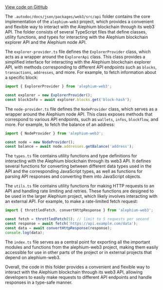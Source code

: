 [View code on GitHub](https://github.com/alephium/alephium-web3/.autodoc/docs/json/packages/web3/src/api)

The `.autodoc/docs/json/packages/web3/src/api` folder contains the core implementation of the `alephium-web3` project, which provides a convenient and flexible way to interact with the Alephium blockchain through its web3 API. The folder consists of several TypeScript files that define classes, utility functions, and types for interacting with the Alephium blockchain explorer API and the Alephium node API.

The `explorer-provider.ts` file defines the `ExplorerProvider` class, which acts as a wrapper around the `ExplorerApi` class. This class provides a simplified interface for interacting with the Alephium blockchain explorer API, with methods corresponding to different API endpoints such as `blocks`, `transactions`, `addresses`, and more. For example, to fetch information about a specific block:

```typescript
import { ExplorerProvider } from 'alephium-web3';

const explorer = new ExplorerProvider();
const blockInfo = await explorer.blocks.get('block-hash');
```

The `node-provider.ts` file defines the `NodeProvider` class, which serves as a wrapper around the Alephium node API. This class exposes methods that correspond to various API endpoints, such as `wallets`, `infos`, `blockflow`, and more. For example, to fetch the balance of an address:

```typescript
import { NodeProvider } from 'alephium-web3';

const node = new NodeProvider();
const balance = await node.addresses.getBalance('address');
```

The `types.ts` file contains utility functions and type definitions for interacting with the Alephium blockchain through its web3 API. It defines several functions for converting between different data types used in the API and the corresponding JavaScript types, as well as functions for parsing API responses and converting them into JavaScript objects.

The `utils.ts` file contains utility functions for making HTTP requests to an API and handling rate limiting and retries. These functions are designed to be used in the larger Alephium project, which likely involves interacting with an external API. For example, to make a rate-limited fetch request:

```typescript
import { throttledFetch, convertHttpResponse } from 'alephium-web3';

const fetch = throttledFetch(5); // limit to 5 requests per second
const response = await fetch('https://api.example.com/data');
const data = await convertHttpResponse(response);
console.log(data);
```

The `index.ts` file serves as a central point for exporting all the important modules and functions from the alephium-web3 project, making them easily accessible for use in other parts of the project or in external projects that depend on alephium-web3.

Overall, the code in this folder provides a convenient and flexible way to interact with the Alephium blockchain through its web3 API, allowing developers to easily make requests to different API endpoints and handle responses in a type-safe manner.
